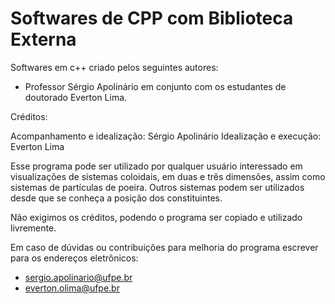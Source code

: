 # Softwares de CPP com Biblioteca Externa

Softwares em c++ criado pelos seguintes autores:

- Professor Sérgio Apolinário em conjunto com os estudantes de doutorado Everton Lima.

Créditos:

Acompanhamento e idealização: Sérgio Apolinário
Idealização e execução: Everton Lima

Esse programa pode ser utilizado por qualquer usuário interessado em visualizações de sistemas coloidais, em duas e três dimensões, assim como sistemas de partículas de poeira. Outros sistemas podem ser utilizados desde que se conheça a posição dos constituintes.

Não exigimos os créditos, podendo o programa ser copiado e utilizado livremente.

Em caso de dúvidas ou contribuições para melhoria do programa escrever para os endereços eletrônicos:

- sergio.apolinario@ufpe.br
- everton.olima@ufpe.br
